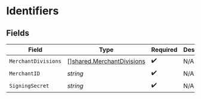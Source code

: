 # Identifiers


## Fields

| Field                                                                         | Type                                                                          | Required                                                                      | Description                                                                   | Example                                                                       |
| ----------------------------------------------------------------------------- | ----------------------------------------------------------------------------- | ----------------------------------------------------------------------------- | ----------------------------------------------------------------------------- | ----------------------------------------------------------------------------- |
| `MerchantDivisions`                                                           | [][shared.MerchantDivisions](../../../pkg/models/shared/merchantdivisions.md) | :heavy_check_mark:                                                            | N/A                                                                           | [object Object],[object Object]                                               |
| `MerchantID`                                                                  | *string*                                                                      | :heavy_check_mark:                                                            | N/A                                                                           | 8fd9diIy59sj                                                                  |
| `SigningSecret`                                                               | *string*                                                                      | :heavy_check_mark:                                                            | N/A                                                                           | xf833434fg2cffos92632aa6e1e4fc627a9385045gdj937fg2a127gi93cgos873             |
